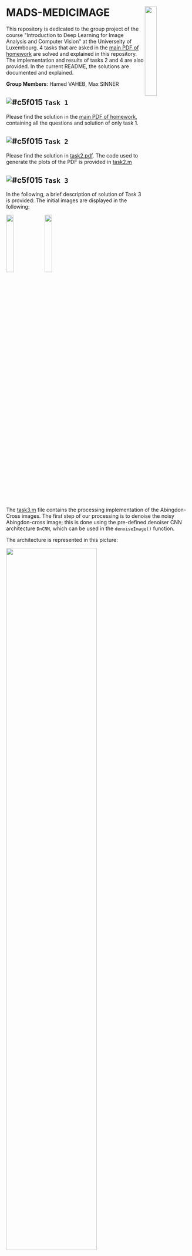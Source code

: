# MADS-MEDICIMAGE <img src="logo.png" align="right" style="width: 25%;"/>
This repository is dedicated to the group project of the course "Introduction to Deep Learning for Image Analysis and Computer Vision" at the Universeity of Luxembourg. 4 tasks that are asked in the [main PDF of homework](https://github.com/berserkhmdvhb/MADS-MEDICIMAGE/blob/main/homework_file.pdf) are solved and explained in this repository. The implementation and results of tasks 2 and 4 are also provided. In the current README, the solutions are documented and explained.

**Group Members**: Hamed VAHEB, Max SINNER

![#c5f015](https://placehold.co/15x15/c5f015/c5f015.png) `Task 1`
---
Please find the solution in the [main PDF of homework](https://github.com/berserkhmdvhb/MADS-MEDICIMAGE/blob/main/homework_file.pdf), containing all the questions and solution of only task 1.

![#c5f015](https://placehold.co/15x15/c5f015/c5f015.png) `Task 2`
---
Please find the solution in [task2.pdf](https://github.com/berserkhmdvhb/MADS-MEDICIMAGE/blob/main/TASK2/task2.pdf). The code used to generate the plots of the PDF is provided in [task2.m](https://github.com/berserkhmdvhb/MADS-MEDICIMAGE/blob/main/TASK2/task2.m)


![#c5f015](https://placehold.co/15x15/c5f015/c5f015.png) `Task 3`
---
In the following, a brief description of solution of Task 3 is provided:
The initial images are displayed in the following:


<p float="left">
<img src="TASK3/initial/Abgcross-Original.png" align="center" style="width: 20%;"/>
<img src="TASK3/initial/abgcross_noise.png" align="center" style="width: 20%;"/>
</p>




The [task3.m](https://github.com/berserkhmdvhb/MADS-MEDICIMAGE/blob/main/TASK3/task3.m) file contains the processing implementation of the Abingdon-Cross images. The first step of our processing is to denoise the noisy Abingdon-cross image; this is done using the pre-defined denoiser CNN architecture `DnCNN`, which can be used in the `denoiseImage()` function.

The architecture is represented in this picture:

<img src="TASK3/architecture.jpg" align="center" style="width: 70%;"/>

In the following, the denoised version of images using the network are displayed:

<p float="left">
<img src="TASK3/denoised/denoised_abd_cross.jpg" align="center" style="width: 20%;"/>
<img src="TASK3/denoised/denoised_abd_cross_noisy.jpg" align="center" style="width: 20%;"/>
</p>

As one can see, the denoising was rather successful.

After the denoising, the binary segementation is carried out using the `imbinarize()`, which successfully segements the image into "background" and "cross".

The resulting segmented images can be seen below:

<p float="left">
<img src="TASK3/seg/seg_denoised_abd_cross.jpg" align="center" style="width: 20%;"/>
<img src="TASK3/seg/seg_denoised_abd_cross_noisy.jpg" align="center" style="width: 20%;"/>
</p>

Evidenced by the plots, the binarized segmented version of figures have high resemblance, however, in the noisy version, some noises are visible on edges and as tiny points in cross. To remove them from the noisy version, dilation and erosion operations are used in the form of applying a imopen and then an imclose using disks of size 7. The final results are displayed below:

<p float="left">
<img src="TASK3/clopen_seg_denoise/clopen_seg_denoise_abd_cross.png" align="center" style="width: 20%;"/>
<img src="TASK3/clopen_seg_denoise/clopen_seg_denoise_abd_cross_noisy.png" align="center" style="width: 20%;"/>
</p>


The area and perimeters are computed using `bwarea()` and `regionprops()` repsectively, which returns a pixel count. The aforementioned quantities are presented in the following table:

| | Area | Perimeters | 
|:-------------:|:-------------:|:-------------:|
| Binary Image | 3.5442e+04 | 1.2507e+03
| Denoised Image | 3.5347e+04 | 1.3488e+03

Finally, the DICE score is used to check how "far apart" both segmentations are. This score returns a value of 0.9947.



![#c5f015](https://placehold.co/15x15/c5f015/c5f015.png) `Task 4`
---

# Installation of ANTs
## Installing Cmake
`Cmake` is a requirement for installing ANTs from source. Choose the [Cmake version](https://cmake.org/download/), and then use it in the `wget` command below

```bash
srun -p batch --time=24:00:0 -N 2 -c 12 --pty bash -i
wget https://github.com/Kitware/CMake/releases/download/v3.25.2/cmake-3.25.2.tar.gz
tar xzf cmake-3.25.2.tar.gz
cd cmake-3.25.2/
./configure --prefix=$HOME
gmake
gmake install
```


## Compile ANTs from source
Instructions of installing ANTs on HPC cluster, partly followed by [this link](https://brianavants.wordpress.com/2012/04/13/updated-ants-compile-instructions-april-12-2012/):

```bash
cd medicimage/
git clone https://github.com/ANTsX/ANTs
mkdir antsbin
cd antsbin
ccmake ../ANTs
```
Navigate into cmake and type `c` and then `g`  then exit back to the
terminal.

```bash
make -j 4
```

Navigate to the root folder contating `ANTs` and `antsbin` 

```bash
cp ANTs/Scripts/* antsbin/ANTS-build/Examples/
```

Now we need to set the bashrc paths accordingly:

```bash
nano ~/.bashrc
```

Add the following paths but adjust it to your own machine:


```bash
export ANTSPATH=/home/users/hvaheb/medicimg/antsbin/ANTS-build/Examples
export PATH=$PATH:$ANTSPATH
```


Do the same steps with `~/.bash_profile`.




**Side Note**: To copy output images from cluster to local machine, the following command was used:

```bash
scp -r iris-cluster:/home/users/hvaheb/medicimg/output/ /home/hamed/Documents/Projects/medical/dataset/output/
```



# Image Restoration
The outpus of this section and next section are all stored in this [Google Drive link](https://drive.google.com/drive/folders/1hvrKTuzw4cGJjQkEZDB3G4ZUHOr7O-Gt?usp=sharing).
Samples were chosen from the [BRATS dataset](https://www.med.upenn.edu/cbica/brats2020/data.html) to apply image registration using ANTs software.
A particular sample used is the `BRATS_003.nii.gz` file.

## Header 
The header of nifti files derived from BRATS were checked to have more sense of their format. Using the value of `sform_code` or `qform_code`, the coordinate system of the file is determined.
The values for these codes are defined as following:

| [qs](https://nifti.nimh.nih.gov/nifti-1/documentation/nifti1fields/nifti1fields_pages/qsform.html#refqs) form_code value:        |  (x,y,z) coordinate system refers to:           | 
|:-------------:|:-------------:|
| 0      | Arbitrary coordinates |
| 1      | Scanner-based anatomical coordinates |
| 2 | Coordinates aligned to another file's, or to anatomical "truth" |
| 3 | Coordinates aligned to Talairach-Tournoux Atlas; (0,0,0)=AC, etc. |
| 4 | MNI 152 normalized coordinates. |

The [reg.py](https://github.com/berserkhmdvhb/MADS-MEDICIMAGE/blob/main/TASK4/header/header.py) script is written to check for all `nii` files in a directory with name `imagesTr` and to append `TRUE` if the the qs-form had value 4, i.e., the image was registered with MNI template.
For all the images in BRATS dataset, the header's number was 4 i.e., they were scanner-based based coordinates.


## Mapping to Templates
In this sections, all `nii` files' visualizations are obtained from screenshots of the [ITK-SNAP](http://www.itksnap.org/pmwiki/pmwiki.php) software.

The initial sample image `BRATS_003.nii.gz` is visualized in the following:


<p float="left">
<img src="TASK4/output/BRETS/initial/snapshot0004.png" align="center" style="width: 30%;"/>
<img src="TASK4/output/BRETS/initial/snapshot0005.png" align="center" style="width: 30%;"/>
<img src="TASK4/output/BRETS/initial/snapshot0006.png" align="center" style="width: 30%;"/>
</p>

Evidenced by the figures, there is a bit of tilt in the horizontal direction, which is speculated to be attributed to the scanner-based (x,y,z) coordinate system, as investigated in [Header](#Header). To restore image to a proper alignment space, the [MNI](#MNI) template and [segmentation](#MNI) template are used.  The former is the standard template of MNI space, while the latter contains 3 big meta-brain structure, which is why it is called segmentation, as it contains the last segemented component of the former template.


### MNI

Provided in the cluster is the MNI space coordinated image `t1.nii`, whic is used to transform the original image `BRATS_003.nii` to `t1.nii`, which is also called the moving image.
The `antsRegistration` commaned was used to map the original image to the MNI space, as follows:

```
antsRegistrationSyNQuick.sh -d 3 -f /scratch/users/ahusch/MSDS_19/MNI_SPACE/t1.nii -m /scratch/users/ahusch/MSDS_19/DATASETS/BRATS_dataset/imagesTr/BRATS_003.nii.gz -o /home/users/hvaheb/medicimg/output/003/BRATS_003_mapped -j 12
```

In below the outputs are presented:



<p float="left">
<img src="TASK4/output/BRETS/warped-mni/snapshot0007.png" align="center" style="width: 30%;"/>
<img src="TASK4/output/BRETS/warped-mni/snapshot0008.png" align="center" style="width: 30%;"/>
<img src="TASK4/output/BRETS/warped-mni/snapshot0009.png" align="center" style="width: 30%;"/>
</p>


### MNI-Segmented
Provided in the cluster is the MNI space coordinated image `simple_segmentation.nii` but it is segmented to have only the inner structure, which is used to transform the original image `BRATS_003.nii` to `t1.nii`, which is also called the moving image. Similar to the command in previous template, the following command was used:

```
antsRegistrationSyNQuick.sh -d 3 -f /scratch/users/ahusch/MSDS_19/MNI_SPACE/simple_segmentation.nii  -m /scratch/users/ahusch/MSDS_19/DATASETS/BRATS_dataset/imagesTr/BRATS_003.nii.gz -o /home/users/hvaheb/medicimg/output/seg/003/BRATS_003_mapped_seg -j 12
```
In below the outputs are presented:

<p float="left">
<img src="TASK4/output/BRETS/warped-mni-seg/snapshot.png" align="center" style="width: 30%;"/>
<img src="TASK4/output/BRETS/warped-mni-seg/snapshot2.png" align="center" style="width: 30%;"/>
<img src="TASK4/output/BRETS/warped-mni-seg/snapshot3.png" align="center" style="width: 30%;"/>
</p>

Evidenced by the plots, the `simple_segmentation.nii` leads to a improved allignment of the images. Threfore, the images normalized with this format were used for the subsequent parts of this work.


# Image Segmentation
Please find the [Python notebook for segmentation](https://colab.research.google.com/drive/1NDcPMk2WL8Rw3PYMl8VBdXeWPj4Mivqy?usp=sharing).

Using the nifti images that aree registered (normalized) to MNI space (refer to [Image Restoration](#Image-Restoration)), this section is dedicated to segmenting tumor from other regions of brain.

The following syntax was attempted using [Atropos](https://manpages.debian.org/experimental/ants/Atropos.1.en.html), a segemntation tool from Ants:

```
Atropos -d 3 -a /home/hamed/Documents/Projects/medical/dataset/imagesTr/BRATS_003.nii -c 5 -i 'KMeans[5]' -o BRATS_003_seg

Atropos -d 3 -a /home/users/hvaheb/medicimg/output/seg/BRATS_003_mapped_segWarped.nii.gz -c 5 -m 'MLP-EM' -i 100 -k 'KMeans' -o /home/users/hvaheb/medicimg/output/segment/BRATS_003_segmented
```

There was not output, hence I proceeded with Python.


## Visualization

In below the normalized nitfi image of `BRATS_003` as well as its label (the tumor provided in the directory segmentation) are visualized.

### BRATS_003 Normalized
![BRATS_003](https://github.com/berserkhmdvhb/MADS-MEDICIMAGE/blob/main/TASK4/gif/BRATS_003_mapped.gif)

### BRATS_003 Label
![BRATS_003_LABEL](https://github.com/berserkhmdvhb/MADS-MEDICIMAGE/blob/main/TASK4/gif/BRATS_003_label.gif)
## Implementation

### Simple Effects

Using [Nilearn](https://nilearn.github.io/stable/index.html), the following segmentation plots are derived from the nii files of `BRATS_003`

<img src="TASK4/output/BRETS/segment/effects.png" align="center" style="width: 70%;"/>



## Statistics
The idea to quantify where tumors are more likely to be found could be handeled in the following manner:

Firstly, segment the images that are available into "Tumor" and "Non-Tumor" areas, using a binary segmentation.

After binary segmentation, one could transform them into grayscale images, with black being 0 and the former 1 (white) taking the value 255. This would be done for all images in the dataset. Now in order to get a general picture on where one would predominantly find the tumors, one could create an average of the voxels. This only works because we find ourselves in the same, standardized MNI space.

If the images all now have the same format and the same size, we can average (pixel-by-pixel) over the whole dataset, and display the "average" image of the dataset. This means that regions were tumors were segmented in a dark color, the averaged pixel of those same regions would have a darker spot in the "averaged" image. This region, which looks like a gray cloud, would indicate where tumors could be found.

$$I_{avg}= {\sum_{k=1}^{m}} \sum_{i,j=1}^{n} \frac{p(i,j)}{m},$$ 

where $p \in \[0,255\]$.

If the distinction would not be visible enough, one could use a gamma-correction to compress the dynamic range, and render visible the "tumor area".
